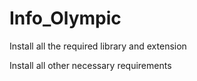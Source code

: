 # Info_Olympic

Install all the required library and extension

Install all other necessary requirements

